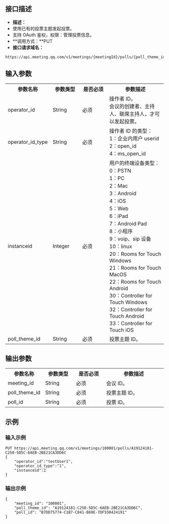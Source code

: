 ## 接口描述
- **描述：**
 - 使用已有的投票主题发起投票。
 - 支持 OAuth 鉴权，权限：管理投票信息。
- **调用方式：**PUT
- **接口请求域名：**
```plaintext
https://api.meeting.qq.com/v1/meetings/{meetingId}/polls/{poll_theme_id}
```

## 输入参数
<table>
   <tr>
      <th width="20%" >参数名称	</td>
      <th width="20%" >参数类型</td>
      <th width="20%" >是否必须	</td>
      <th width="40%" >参数描述</td>
   </tr>
   <tr>
	 <td>operator_id</td>	
	 <td>String	</td>
	 <td>必须</td>	
	 <td>操作者 ID。<br>会议的创建者、主持人、联席主持人，才可以发起投票。</td>	   
	 </tr>
   <tr>
	 <td>operator_id_type	</td>
	 <td>String</td>	
	 <td>必须</td>	
	 <td>操作者 ID 的类型： <br>1：企业内用户 userid<br>2：open_id <br>4：ms_open_id 	</td>   
	 </tr>
   <tr>
	 <td>instanceid	</td>
	 <td>Integer</td>
	 <td>必须</td>
	 <td>用户的终端设备类型：<br>0：PSTN<br>1：PC<br>2：Mac<br>3：Android<br>4：iOS<br>5：Web<br>6：iPad<br>7：Android Pad<br>8：小程序<br>9：voip、sip 设备<br>10：linux<br>20：Rooms for Touch Windows<br>21：Rooms for Touch MacOS<br>22：Rooms for Touch Android<br>30：Controller for Touch Windows<br>32：Controller for Touch Android<br>33：Controller for Touch iOS</td> 
	 </tr>
   <tr>
	 <td>poll_theme_id	</td>
	 <td>String</td>	
	 <td>必须</td>	
	 <td>投票主题 ID。	</td>   
	 </tr>
</table>

## 输出参数
<table>
   <tr>
      <th width="20%" >参数名称	</td>
      <th width="20%" >参数类型</td>
      <th width="20%" >是否必须	</td>
      <th width="40%" >参数描述</td>
   </tr>
   <tr>
	 <td>meeting_id</td>
	 <td>String</td>	
	 <td>必须</td>	
	 <td>会议 ID。</td>		
	 </tr>
   <tr>
	 <td>poll_theme_id</td>
	 <td>String</td>	
	 <td>必须</td>	
	 <td>投票主题 ID。</td>	
	 </tr>
   <tr>
	 <td>poll_id</td>	
	 <td>String</td>
	 <td>必须</td>	
	 <td>投票 ID。</td>
	 </tr>
</table>


## 示例
### 输入示例

```plaintext
PUT https://api.meeting.qq.com/v1/meetings/100001/polls/A19124181-C250-5D5C-6AEB-2BE21CA3DD6C
{
    "operator_id":"testUser1",
    "operator_id_type":"1",
    "instanceid":2
}
```


### 输出示例

```plaintext
{
    "meeting_id": "100001",
    "poll_theme_id": "A19124181-C250-5D5C-6AEB-2BE21CA3DD6C",
    "poll_id": "B7DD75774-C1B7-C841-B69E-7DF550424191"
}
```
